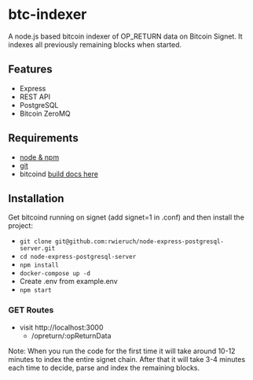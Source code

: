 # btc-indexer
A node.js based bitcoin indexer of OP_RETURN data on Bitcoin Signet. It indexes all previously remaining blocks when started.

## Features

- Express
- REST API
- PostgreSQL
- Bitcoin ZeroMQ

## Requirements

- [node & npm](https://nodejs.org/en/)
- [git](https://www.robinwieruch.de/git-essential-commands/)
- bitcoind [build docs here](https://github.com/bitcoin/bitcoin/tree/master/doc)
## Installation
Get bitcoind running on signet (add signet=1 in .conf) and then install the project:

- `git clone git@github.com:rwieruch/node-express-postgresql-server.git`
- `cd node-express-postgresql-server`
- `npm install`
- `docker-compose up -d`
- Create .env from example.env
- `npm start`

### GET Routes

- visit http://localhost:3000
  - /opreturn/:opReturnData

Note: When you run the code for the first time it will take around 10-12 minutes to index the entire signet chain. After that it will take 3-4 minutes each time to decide, parse and index the remaining blocks.